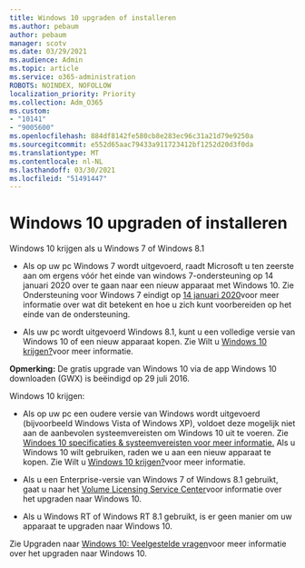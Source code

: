```yaml
---
title: Windows 10 upgraden of installeren
ms.author: pebaum
author: pebaum
manager: scotv
ms.date: 03/29/2021
ms.audience: Admin
ms.topic: article
ms.service: o365-administration
ROBOTS: NOINDEX, NOFOLLOW
localization_priority: Priority
ms.collection: Adm_O365
ms.custom:
- "10141"
- "9005600"
ms.openlocfilehash: 884df8142fe580cb8e283ec96c31a21d79e9250a
ms.sourcegitcommit: e552d65aac79433a911723412bf1252d20d3f0da
ms.translationtype: MT
ms.contentlocale: nl-NL
ms.lasthandoff: 03/30/2021
ms.locfileid: "51491447"
---
```

# <a name="how-to-upgrade-or-install-windows-10"></a>Windows 10 upgraden of installeren

Windows 10 krijgen als u Windows 7 of Windows 8.1

- Als op uw pc Windows 7 wordt uitgevoerd, raadt Microsoft u ten zeerste aan om ergens vóór het einde van windows 7-ondersteuning op 14 januari 2020 over te gaan naar een nieuw apparaat met Windows 10. Zie Ondersteuning voor Windows 7 eindigt op [14 januari 2020](https://support.microsoft.com/help/4057281/)voor meer informatie over wat dit betekent en hoe u zich kunt voorbereiden op het einde van de ondersteuning.

- Als uw pc wordt uitgevoerd Windows 8.1, kunt u een volledige versie van Windows 10 of een nieuw apparaat kopen. Zie Wilt u [Windows 10 krijgen?](https://www.microsoft.com/windows/get-windows-10)voor meer informatie.

**Opmerking:** De gratis upgrade van Windows 10 via de app Windows 10 downloaden (GWX) is beëindigd op 29 juli 2016.

Windows 10 krijgen: 

- Als op uw pc een oudere versie van Windows wordt uitgevoerd (bijvoorbeeld Windows Vista of Windows XP), voldoet deze mogelijk niet aan de aanbevolen systeemvereisten om Windows 10 uit te voeren. Zie [Windoes 10 specificaties & systeemvereisten voor meer informatie.](https://www.microsoft.com/windows/windows-10-specifications) Als u Windows 10 wilt gebruiken, raden we u aan een nieuw apparaat te kopen. Zie Wilt u [Windows 10 krijgen?](https://www.microsoft.com/windows/get-windows-10)voor meer informatie.

- Als u een Enterprise-versie van Windows 7 of Windows 8.1 gebruikt, gaat u naar het [Volume Licensing Service Center](https://www.microsoft.com/licensing/servicecenter/default.aspx)voor informatie over het upgraden naar Windows 10.

- Als u Windows RT of Windows RT 8.1 gebruikt, is er geen manier om uw apparaat te upgraden naar Windows 10.

Zie Upgraden naar [Windows 10: Veelgestelde vragen](https://support.microsoft.com/windows/upgrade-to-windows-10-faq-cce52341-7943-594e-72ce-e1cf00382445)voor meer informatie over het upgraden naar Windows 10.
